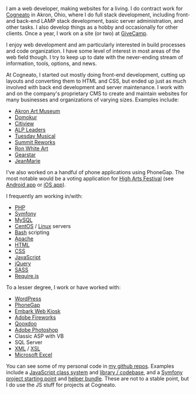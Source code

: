I am a web developer, making websites for a living.  I do contract work for [Cogneato](http://cogneato.com) in Akron, Ohio, where I do full stack development, including front- and back-end LAMP stack development, basic server administration, and other tasks.  I also develop things as a hobby and occasionally for other clients.  Once a year, I work on a site (or two) at [GiveCamp](http://clevelandgivecamp.org/).

I enjoy web development and am particularly interested in build processes and code organization.  I have some level of interest in most areas of the web field though.  I try to keep up to date with the never-ending stream of information, tools, options, and news.

At Cogneato, I started out mostly doing front-end development, cutting up layouts and converting them to HTML and CSS, but ended up just as much involved with back end development and server maintenance.  I work with and on the company's proprietary CMS to create and maintain websites for many businesses and organizations of varying sizes.  Examples include:

- [Akron Art Museum](http://akronartmuseum.org/)
- [Domokur](http://domokur.com/)
- [Citiview](http://thecitiview.com/cleveland/)
- [ALP Leaders](https://alpleaders.org/)
- [Tuesday Musical](http://tuesdaymusical.org/)
- [Summit Reworks](http://summitreworks.com/)
- [Ron White Art](http://ronwhiteart.com/)
- [Gearstar](https://gearstar.com/)
- [JeanMarie](https://shopjeanmarie.com/)

I've also worked on a handful of phone applications using PhoneGap.  The most notable would be a voting application for [High Arts Festival](https://higharts.org/) (see [Android app](https://play.google.com/store/apps/details?id=com.downtownakron.akronartprize) or [iOS app](https://itunes.apple.com/us/app/id907548937)).

I frequently am working in/with:

- [PHP](http://php.net/)
- [Symfony](http://symfony.com/)
- [MySQL](https://www.mysql.com/)
- [CentOS](https://www.centos.org/) / [Linux](https://en.wikipedia.org/wiki/Linux) servers
- [Bash](https://www.gnu.org/software/bash/) scripting
- [Apache](https://www.apache.org/)
- [HTML](http://www.w3.org/TR/html5/)
- [CSS](http://www.w3.org/TR/CSS/)
- [JavaScript](http://www.webplatform.org/docs/javascript)
- [jQuery](http://jquery.com)
- [SASS](http://sass-lang.org)
- [Require.js](http://requirejs.org/)

To a lesser degree, I work or have worked with:

- [WordPress](http://wordpress.org/)
- [PhoneGap](http://phonegap.com/)
- [Embark Web Kiosk](http://www.gallerysystems.com/products-and-services/web-kiosk/)
- [Adobe Fireworks](https://creative.adobe.com/products/fireworks)
- [Qooxdoo](http://qooxdoo.org/)
- [Adobe Photoshop](https://www.adobe.com/photoshop)
- Classic ASP with VB
- SQL Server
- [XML](http://www.w3.org/XML/) / [XSL](http://www.w3.org/Style/XSL/)
- [Microsoft Excel](http://office.microsoft.com/en-us/excel)

You can see some of my personal code in [my github repos](https://github.com/tobymackenzie?tab=repositories).  Examples include a [JavaScript class system](https://github.com/tobymackenzie/js-tmclasses) and [library / codebase](https://github.com/tobymackenzie/Web-ClientBehavior), and a [Symfony project starting point](https://github.com/tobymackenzie/Symfony-Initial) and [helper bundle](https://github.com/tobymackenzie/Symfony-BaseBundle).  These are not to a stable point, but I do use the JS stuff for projects at Cogneato.

